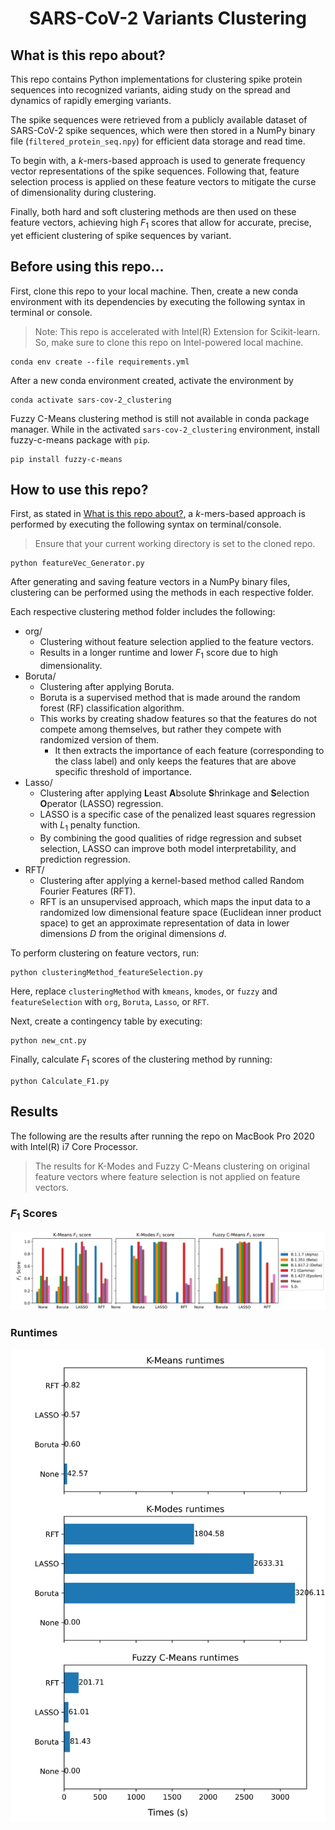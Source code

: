 <div align="center">

# SARS-CoV-2 Variants Clustering

<div align="left">

<h2 id="first-section">What is this repo about?</h2>

This repo contains Python implementations for clustering spike protein sequences into recognized variants, aiding study on the spread and dynamics of rapidly emerging variants.

The spike sequences were retrieved from a publicly available dataset of SARS-CoV-2 spike sequences, which were then stored in a NumPy binary file (`filtered_protein_seq.npy`) for efficient data storage and read time.

To begin with, a $k$-mers-based approach is used to generate frequency vector representations of the spike sequences. Following that, feature selection process is applied on these feature vectors to mitigate the curse of dimensionality during clustering.

Finally, both hard and soft clustering methods are then used on these feature vectors, achieving high $F_1$ scores that allow for accurate, precise, yet efficient clustering of spike sequences by variant.

## Before using this repo...

First, clone this repo to your local machine. Then, create a new conda environment with its dependencies by executing the following syntax in terminal or console.

> Note: This repo is accelerated with Intel(R) Extension for Scikit-learn. So, make sure to clone this repo on Intel-powered local machine.

```
conda env create --file requirements.yml
```

After a new conda environment created, activate the environment by

```
conda activate sars-cov-2_clustering
```

Fuzzy C-Means clustering method is still not available in conda package manager. While in the activated `sars-cov-2_clustering` environment, install fuzzy-c-means package with `pip`.

```
pip install fuzzy-c-means
```

## How to use this repo?

First, as stated in [What is this repo about?](#first-section), a $k$-mers-based approach is performed by executing the following syntax on terminal/console.

> Ensure that your current working directory is set to the cloned repo.

```
python featureVec_Generator.py
```

After generating and saving feature vectors in a NumPy binary files, clustering can be performed using the methods in each respective folder.

Each respective clustering method folder includes the following:
- org/
  - Clustering without feature selection applied to the feature vectors.
  - Results in a longer runtime and lower $F_1$ score due to high dimensionality.
- Boruta/
  - Clustering after applying Boruta.
  - Boruta is a supervised method that is made around the random forest (RF) classification algorithm.
  - This works by creating shadow features so that the features do not compete among themselves, but rather they compete with randomized version of them.
    - It then extracts the importance of each feature (corresponding to the class label) and only keeps the features that are above specific threshold of importance.
- Lasso/
  - Clustering after applying **L**east **A**bsolute **S**hrinkage and **S**election **O**perator (LASSO) regression.
  - LASSO is a specific case of the penalized least squares regression with $L_1$ penalty function.
  - By combining the good qualities of ridge regression and subset selection, LASSO can improve both model interpretability, and prediction regression.
- RFT/
  - Clustering after applying a kernel-based method called Random Fourier Features (RFT).
  - RFT is an unsupervised approach, which maps the input data to a randomized low dimensional feature space (Euclidean inner product space) to get an approximate representation of data in lower dimensions $D$  from the original dimensions $d$.

To perform clustering on feature vectors, run:

```
python clusteringMethod_featureSelection.py
```

Here, replace `clusteringMethod` with `kmeans`, `kmodes`, or `fuzzy` and `featureSelection` with `org`, `Boruta`, `Lasso`, or `RFT`.

Next, create a contingency table by executing:

```
python new_cnt.py
```

Finally, calculate $F_1$ scores of the clustering method by running:

```
python Calculate_F1.py
```

## Results

The following are the results after running the repo on MacBook Pro 2020 with Intel(R) i7 Core Processor.

> The results for K-Modes and Fuzzy C-Means clustering on original feature vectors where feature selection is not applied on feature vectors.

### $F_1$ Scores
<img src="./F1_scores.svg">

### Runtimes
<img src="./Runtimes.svg">
